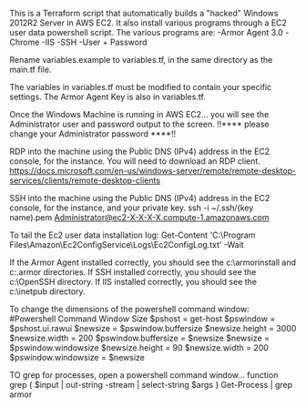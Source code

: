 This is a Terraform script that automatically builds a "hacked" Windows 2012R2 Server in AWS EC2. It also install various programs through a EC2 user data powershell script. The various programs are: -Armor Agent 3.0 -Chrome -IIS -SSH -User + Password

Rename variables.example to variables.tf, in the same directory as the main.tf file.

The variables in variables.tf must be modified to contain your specific settings. The Armor Agent Key is also in variables.tf.

Once the Windows Machine is running in AWS EC2... you will see the Administrator user and password output to the screen. !!**** please change your Administrator password ****!!

RDP into the machine using the Public DNS (IPv4) address in the EC2 console, for the instance. You will need to download an RDP client. https://docs.microsoft.com/en-us/windows-server/remote/remote-desktop-services/clients/remote-desktop-clients

SSH into the machine using the Public DNS (IPv4) address in the EC2 console, for the instance, and your private key. ssh -i ~/.ssh/(key name).pem Administrator@ec2-X-X-X-X.compute-1.amazonaws.com

To tail the Ec2 user data installation log: Get-Content 'C:\Program Files\Amazon\Ec2ConfigService\Logs\Ec2ConfigLog.txt' -Wait

If the Armor Agent installed correctly, you should see the c:\armorinstall and c:.armor directories. If SSH installed correctly, you should see the c:\OpenSSH directory. If IIS installed correctly, you should see the c:\inetpub directory.

To change the dimensions of the powershell command window: #Powershell Command Window Size $pshost = get-host $pswindow = $pshost.ui.rawui $newsize = $pswindow.buffersize $newsize.height = 3000 $newsize.width = 200 $pswindow.buffersize = $newsize $newsize = $pswindow.windowsize $newsize.height = 90 $newsize.width = 200 $pswindow.windowsize = $newsize

TO grep for processes, open a powershell command window... function grep { $input | out-string -stream | select-string $args } Get-Process | grep armor
